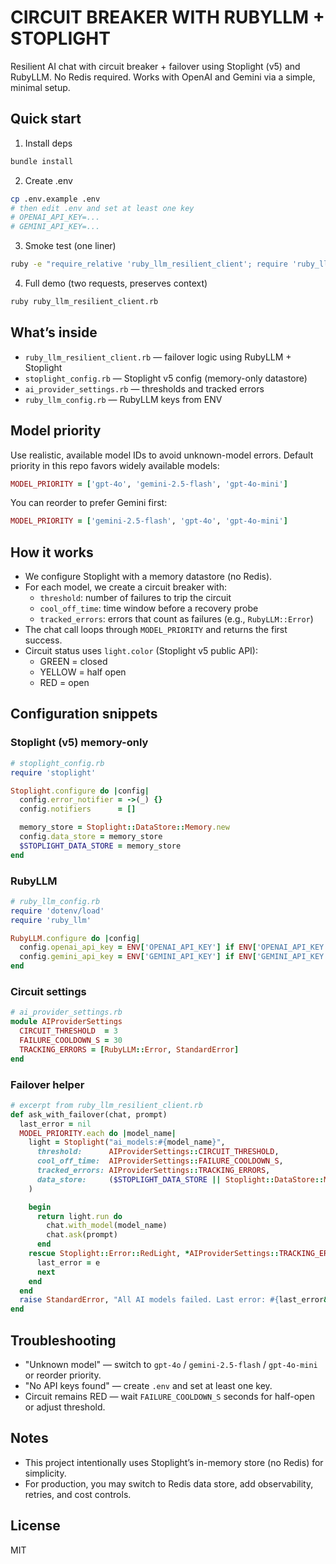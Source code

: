# CIRCUIT BREAKER WITH RUBYLLM + STOPLIGHT

Resilient AI chat with circuit breaker + failover using Stoplight (v5) and RubyLLM. No Redis required. Works with OpenAI and Gemini via a simple, minimal setup.

## Quick start

1) Install deps

```bash
bundle install
```

2) Create .env

```bash
cp .env.example .env
# then edit .env and set at least one key
# OPENAI_API_KEY=...
# GEMINI_API_KEY=...
```

3) Smoke test (one liner)

```bash
ruby -e "require_relative 'ruby_llm_resilient_client'; require 'ruby_llm'; chat = RubyLLM.chat; r = ask_with_failover(chat, 'Say hello in five words.'); puts 'Model: ' + r.model_id; puts r.content"
```

4) Full demo (two requests, preserves context)

```bash
ruby ruby_llm_resilient_client.rb
```

## What’s inside

- `ruby_llm_resilient_client.rb` — failover logic using RubyLLM + Stoplight
- `stoplight_config.rb` — Stoplight v5 config (memory-only datastore)
- `ai_provider_settings.rb` — thresholds and tracked errors
- `ruby_llm_config.rb` — RubyLLM keys from ENV

## Model priority

Use realistic, available model IDs to avoid unknown-model errors. Default priority in this repo favors widely available models:

```ruby
MODEL_PRIORITY = ['gpt-4o', 'gemini-2.5-flash', 'gpt-4o-mini']
```

You can reorder to prefer Gemini first:

```ruby
MODEL_PRIORITY = ['gemini-2.5-flash', 'gpt-4o', 'gpt-4o-mini']
```

## How it works

- We configure Stoplight with a memory datastore (no Redis).
- For each model, we create a circuit breaker with:
  - `threshold`: number of failures to trip the circuit
  - `cool_off_time`: time window before a recovery probe
  - `tracked_errors`: errors that count as failures (e.g., `RubyLLM::Error`)
- The chat call loops through `MODEL_PRIORITY` and returns the first success.
- Circuit status uses `light.color` (Stoplight v5 public API):
  - GREEN = closed
  - YELLOW = half open
  - RED = open

## Configuration snippets

### Stoplight (v5) memory-only

```ruby
# stoplight_config.rb
require 'stoplight'

Stoplight.configure do |config|
  config.error_notifier = ->(_) {}
  config.notifiers      = []

  memory_store = Stoplight::DataStore::Memory.new
  config.data_store = memory_store
  $STOPLIGHT_DATA_STORE = memory_store
end
```

### RubyLLM

```ruby
# ruby_llm_config.rb
require 'dotenv/load'
require 'ruby_llm'

RubyLLM.configure do |config|
  config.openai_api_key = ENV['OPENAI_API_KEY'] if ENV['OPENAI_API_KEY']
  config.gemini_api_key = ENV['GEMINI_API_KEY'] if ENV['GEMINI_API_KEY']
end
```

### Circuit settings

```ruby
# ai_provider_settings.rb
module AIProviderSettings
  CIRCUIT_THRESHOLD  = 3
  FAILURE_COOLDOWN_S = 30
  TRACKING_ERRORS = [RubyLLM::Error, StandardError]
end
```

### Failover helper

```ruby
# excerpt from ruby_llm_resilient_client.rb
def ask_with_failover(chat, prompt)
  last_error = nil
  MODEL_PRIORITY.each do |model_name|
    light = Stoplight("ai_models:#{model_name}",
      threshold:      AIProviderSettings::CIRCUIT_THRESHOLD,
      cool_off_time:  AIProviderSettings::FAILURE_COOLDOWN_S,
      tracked_errors: AIProviderSettings::TRACKING_ERRORS,
      data_store:     ($STOPLIGHT_DATA_STORE || Stoplight::DataStore::Memory.new)
    )

    begin
      return light.run do
        chat.with_model(model_name)
        chat.ask(prompt)
      end
    rescue Stoplight::Error::RedLight, *AIProviderSettings::TRACKING_ERRORS => e
      last_error = e
      next
    end
  end
  raise StandardError, "All AI models failed. Last error: #{last_error&.message}"
end
```

## Troubleshooting

- "Unknown model" — switch to `gpt-4o` / `gemini-2.5-flash` / `gpt-4o-mini` or reorder priority.
- "No API keys found" — create `.env` and set at least one key.
- Circuit remains RED — wait `FAILURE_COOLDOWN_S` seconds for half-open or adjust threshold.

## Notes

- This project intentionally uses Stoplight’s in-memory store (no Redis) for simplicity.
- For production, you may switch to Redis data store, add observability, retries, and cost controls.

## License

MIT
